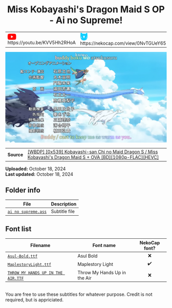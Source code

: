 
<h1 align='center'>Miss Kobayashi's Dragon Maid S OP - Ai no Supreme!</h1>

<table align='center'>
    <tr>
        <td> <img src='../.img/youtube.svg' alt='YouTube' width=27 align='center'> &nbsp https://youtu.be/KVV5Hh2RHoA </td>
        <td> <img src='../.img/nekocap.svg' alt='NekoCap' width=23 align='center'> &nbsp https://nekocap.com/view/0NvTGUeY65 </td>
    </tr>
</table>

[![](./preview.webp)](https://www.youtube.com/watch?v=KVV5Hh2RHoA&nekocap=0NvTGUeY65)

<table align='center'>
    <tr>
        <!-- Source -->
        <td><b>Source</b></td>
        <!--  [[WBDP] [0x539] Kobayashi-san Chi no Maid Dragon S / Miss Kobayashi's Dragon Maid S + OVA [BD][1080p-FLAC][HEVC]](https://nyaa.si/view/1572678) -->
        <td><a href="https://nyaa.si/view/1572678">[WBDP] [0x539] Kobayashi-san Chi no Maid Dragon S / Miss Kobayashi's Dragon Maid S + OVA [BD][1080p-FLAC][HEVC]</a></td>
    </tr>
</table>

**Uploaded:** October 18, 2024  
**Last updated:** October 18, 2024

<!-- Description goes here -->

## Folder info

| File | Description |
| ---- | ----------- |
[`ai no supreme.ass`](ai%20no%20supreme.ass) | Subtitle file |

## Font list

| Filename | Font name | NekoCap font? |
| ---- | ---- | :--: |
 [`Asul-Bold.ttf`](./fonts/Asul-Bold.ttf) | Asul Bold | ❌ |
 [`MaplestoryLight.ttf`](https://github.com/abrokecube/subtitles-fonts/tree/main/NekoCap%20fonts/MaplestoryLight.ttf) | Maplestory Light | ✔️ |
 [`THROW MY HANDS UP IN THE AIR.TTF`](./fonts/THROW%20MY%20HANDS%20UP%20IN%20THE%20AIR.TTF) | Throw My Hands Up in the Air | ❌ |

<!-- Permissions -->
## 
You are free to use these subtitles for whatever purpose. Credit is not required, but is appriciated.
